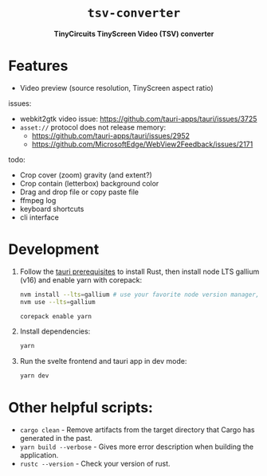 <div align="center">
  <h1><code>tsv-converter</code></h1>
  <p><strong>TinyCircuits TinyScreen Video (TSV) converter</strong></p>
</div>

# Features

- Video preview (source resolution, TinyScreen aspect ratio)

issues:

- webkit2gtk video issue: https://github.com/tauri-apps/tauri/issues/3725
- `asset://` protocol does not release memory:
  - https://github.com/tauri-apps/tauri/issues/2952
  - https://github.com/MicrosoftEdge/WebView2Feedback/issues/2171

todo:

- Crop cover (zoom) gravity (and extent?)
- Crop contain (letterbox) background color
- Drag and drop file or copy paste file
- ffmpeg log
- keyboard shortcuts
- cli interface

# Development

1. Follow the [tauri prerequisites](https://tauri.app/v1/guides/getting-started/prerequisites) to
   install Rust, then install node LTS gallium (v16) and enable yarn with corepack:

   ```sh
   nvm install --lts=gallium # use your favorite node version manager, or install manually
   nvm use --lts=gallium

   corepack enable yarn
   ```

2. Install dependencies:

   ```sh
   yarn
   ```

3. Run the svelte frontend and tauri app in dev mode:

   ```sh
   yarn dev
   ```

# Other helpful scripts:

* `cargo clean` - Remove artifacts from the target directory that Cargo has generated in the past. 
* `yarn build --verbose` - Gives more error description when building the application. 
* `rustc --version` - Check your version of rust.
